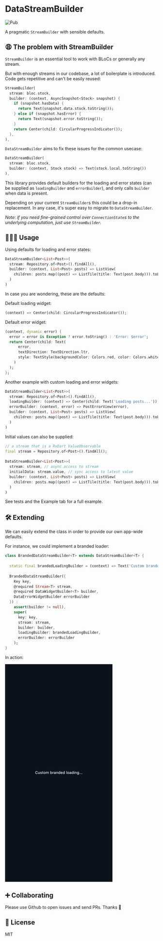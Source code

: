 # DataStreamBuilder

![Pub](https://img.shields.io/pub/v/flutter_data_stream_builder?style=flat-square)

A pragmatic `StreamBuilder` with sensible defaults.

## 😩 The problem with StreamBuilder

`StreamBuilder` is an essential tool to work with BLoCs or generally any stream.

But with enough streams in our codebase, a lot of boilerplate is introduced. Code gets repetitive and can't be easily reused:

```dart
StreamBuilder(
  stream: bloc.stock,
  builder: (context, AsyncSnapshot<Stock> snapshot) {
    if (snapshot.hasData) {
      return Text(snapshot.data.stock.toString());
    } else if (snapshot.hasError) {
      return Text(snapshot.error.toString());
    }
    return Center(child: CircularProgressIndicator());
  },
),
```

`DataStreamBuilder` aims to fix these issues for the common usecase:

```dart
DataStreamBuilder(
  stream: bloc.stock,
  builder: (context, Stock stock) => Text(stock.local.toString())
),
```

This library provides default builders for the loading and error states (can be supplied as `loadingBuilder` and `errorBuilder`), and only calls `builder` when data is present.

Depending on your current `StreamBuilder`s this could be a drop-in replacement. In any case, it's super easy to migrate to `DataStreamBuilder`.

*Note: if you need fine-grained control over `ConnectionState`s to the underlying computation, just use `StreamBuilder`.*

## 👩🏾‍💻 Usage

Using defaults for loading and error states:

```dart
DataStreamBuilder<List<Post>>(
  stream: Repository.of<Post>().findAll(),
  builder: (context, List<Post> posts) => ListView(
    children: posts.map((post) => ListTile(title: Text(post.body))).toList(),
  )
)
```

In case you are wondering, these are the defaults:

Default loading widget:

```dart
(context) => Center(child: CircularProgressIndicator());
```

Default error widget:

```dart
(context, dynamic error) {
  error = error is Exception ? error.toString() : 'Error: $error';
  return Center(child: Text(
      error,
      textDirection: TextDirection.ltr,
      style: TextStyle(backgroundColor: Colors.red, color: Colors.white),
    )
  );
};
```

Another example with custom loading and error widgets:

```dart
DataStreamBuilder<List<Post>>(
  stream: Repository.of<Post>().findAll(),
  loadingBuilder: (context) => Center(child: Text('Loading posts...')),
  errorBuilder: (context, error) => PostErrorView(error),
  builder: (context, List<Post> posts) => ListView(
    children: posts.map((post) => ListTile(title: Text(post.body))).toList(),
  )
)
```

Initial values can also be supplied:

```dart
// a stream that is a RxDart ValueObservable
final stream = Repository.of<Post>().findAll();

DataStreamBuilder<List<Post>>(
  stream: stream, // async access to stream
  initialData: stream.value, // sync access to latest value
  builder: (context, List<Post> posts) => ListView(
    children: posts.map((post) => ListTile(title: Text(post.body))).toList(),
  )
)
```

See tests and the Example tab for a full example.

## 🛠 Extending

We can easily extend the class in order to provide our own app-wide defaults.

For instance, we could implement a branded loader:

```dart
class BrandedDataStreamBuilder<T> extends DataStreamBuilder<T> {

  static final brandedLoadingBuilder = (context) => Text('Custom branded loading...');

  BrandedDataStreamBuilder({
    Key key,
    @required Stream<T> stream,
    @required DataWidgetBuilder<T> builder,
    DataErrorWidgetBuilder errorBuilder
  }) :
    assert(builder != null),
    super(
      key: key,
      stream: stream,
      builder: builder,
      loadingBuilder: brandedLoadingBuilder,
      errorBuilder: errorBuilder
    );
}
```

In action:

![sample](example/a.gif)

## ➕ Collaborating

Please use Github to open issues and send PRs. Thanks 🙌

## 📝 License

MIT